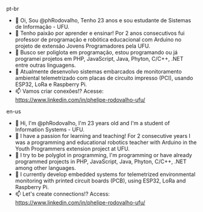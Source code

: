 pt-br
- 👋 Oi, Sou @phRodovalho, Tenho 23 anos e sou estudante de Sistemas de Informação - UFU.
- 👀 Tenho paixão por aprender e ensinar! Por 2 anos consecutivos fui professor de programação e robótica educacional com Arduino no projeto de extensão Jovens Programadores pela UFU.
- 🌱 Busco ser poliglota em programação, estou programando ou já programei projetos em PHP, JavaScript, Java, Phyton, C/C++, .NET entre outras linguagens.
- 💞️ Atualmente desenvolvo sistemas embarcados de monitoramento ambiental telemetrizado com placas de circuito impresso (PCI), usando ESP32, LoRa e Raspberry Pi.
- 📫 Vamos criar conexões!? Acesse: https://www.linkedin.com/in/phelipe-rodovalho-ufu/

en-us
- 👋 Hi, I'm @phRodovalho, I'm 23 years old and I'm a student of Information Systems - UFU.
- 👀 I have a passion for learning and teaching! For 2 consecutive years I was a programming and educational robotics teacher with Arduino in the Youth Programmers extension project at UFU.
- 🌱 I try to be polyglot in programming, I'm programming or have already programmed projects in PHP, JavaScript, Java, Phyton, C/C++, .NET among other languages.
- 💞️ I currently develop embedded systems for telemetrized environmental monitoring with printed circuit boards (PCB), using ESP32, LoRa and Raspberry Pi.
- 📫 Let's create connections!? Access: https://www.linkedin.com/in/phelipe-rodovalho-ufu/
<!---
phRodovalho/phRodovalho is a ✨ special ✨ repository because its `README.md` (this file) appears on your GitHub profile.
You can click the Preview link to take a look at your changes.
--->



